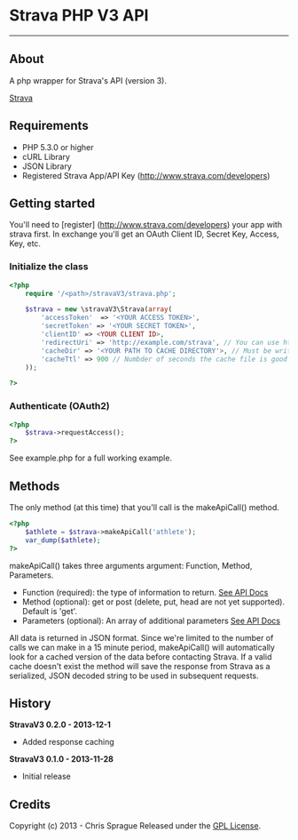 # Strava PHP V3 API #

---

## About ##

A php wrapper for Strava's API (version 3).

[Strava](http://strava.com "Strava")

## Requirements ##

- PHP 5.3.0 or higher
- cURL Library
- JSON Library
- Registered Strava App/API Key (http://www.strava.com/developers)

## Getting started ##

You'll need to [register] (http://www.strava.com/developers) your app with strava first. In exchange you'll get
an OAuth Client ID, Secret Key, Access, Key, etc.

### Initialize the class ###

```php
<?php
    require '/<path>/stravaV3/strava.php';

    $strava = new \stravaV3\Strava(array(
        'accessToken'  => '<YOUR ACCESS TOKEN>',
        'secretToken' => '<YOUR SECRET TOKEN>',
        'clientID' => <YOUR CLIENT ID>,
        'redirectUri' => 'http://example.com/strava', // You can use http://localhost during testing
        'cacheDir' => '<YOUR PATH TO CACHE DIRECTORY'>, // Must be writable by your web server
        'cacheTtl' => 900 // Numbder of seconds the cache file is good for (900 = 15 minutes).
    ));

?>
```

### Authenticate (OAuth2) ###

```php
<?php
    $strava->requestAccess();
?>
```

See example.php for a full working example.


## Methods ##

The only method (at this time) that you'll call is the makeApiCall() method.

```php
<?php
    $athlete = $strava->makeApiCall('athlete');
    var_dump($athlete);
?>
```

makeApiCall() takes three arguments argument: Function, Method, Parameters.

* Function (required): the type of information to return. [See API Docs](http://strava.github.io/api/ "Strava API Documentation")
* Method (optional): get or post (delete, put, head are not yet supported). Default is 'get'.
* Parameters (optional): An array of additional parameters [See API Docs](http://strava.github.io/api/ "Strava API Documentation")

All data is returned in JSON format. Since we're limited to the number of calls we can make in a 15 minute period,
makeApiCall() will automatically look for a cached version of the data before contacting Strava. If a valid cache
doesn't exist the method will save the response from Strava as a serialized, JSON decoded string
to be used in subsequent requests.

## History ##

**StravaV3 0.2.0 - 2013-12-1**
- Added response caching

**StravaV3 0.1.0 - 2013-11-28**
- Initial release

## Credits ##

Copyright (c) 2013 - Chris Sprague
Released under the [GPL License](http://www.gnu.org/licenses/gpl-3.0.txt).